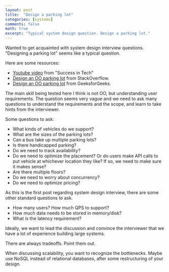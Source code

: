 ```yaml
---
layout: post
title:  "Design a parking lot"
categories: [systems]
comments: false
math: true
excerpt: "Typical system design question. Design a parking lot."
---
```


Wanted to get acquainted with system design interview questions. "Designing a parking lot" seems like a typical question.

Here are some resources:
* [Youtube video](https://www.youtube.com/watch?v=DSGsa0pu8-k) from "Success in Tech"
* [Design an OO parking lot](https://stackoverflow.com/questions/764933/amazon-interview-question-design-an-oo-parking-lot) from StackOverflow.
* [Design an OO parking lot](https://www.geeksforgeeks.org/design-parking-lot-using-object-oriented-principles/) from GeeksforGeeks.

The main skill being tested here I think is not OO, but understanding user requirements. The question seems very vague and we need to ask many questions to understand the requirements and the scope, and learn to take hints from the interviewer.

Some questions to ask:
* What kinds of vehicles do we support?
* What are the sizes of the parking lots?
* Can a bus take up multiple parking lots?
* Is there handicapped parking?
* Do we need to track availability?
* Do we need to optimize the placement? Or do users make API calls to put vehicle at whichever location they like? If so, we need to make sure it makes sense?
* Are there multiple floors?
* Do we need to worry about concurrency?
* Do we need to optimize pricing?

As this is the first post regarding system design interview, there are some other standard questions to ask.
* How many users? How much QPS to support?
* How much data needs to be stored in memory/disk?
* What is the latency requirement?

Ideally, we want to lead the discussion and convince the interviewer that we have a lot of experience building large systems.

There are always tradeoffs. Point them out.

When discussing scalability, you want to recognize the bottlenecks. Maybe use NoSQL instead of relational databases, after some restructuring of your design.
